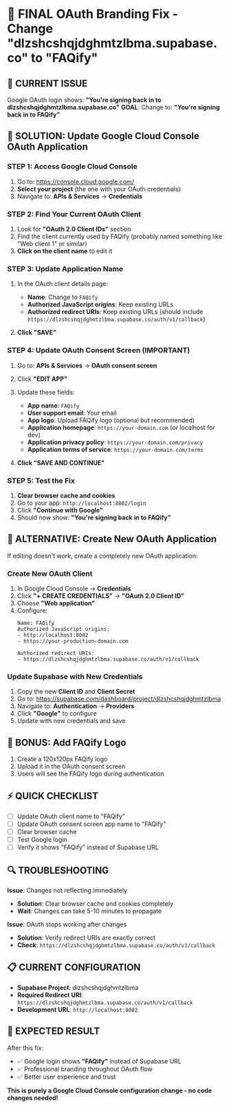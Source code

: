 # 🔧 FINAL OAuth Branding Fix - Change "dlzshcshqjdghmtzlbma.supabase.co" to "FAQify"

## 🚨 **CURRENT ISSUE**
Google OAuth login shows: **"You're signing back in to dlzshcshqjdghmtzlbma.supabase.co"**
**GOAL**: Change to: **"You're signing back in to FAQify"**

## 🎯 **SOLUTION: Update Google Cloud Console OAuth Application**

### **STEP 1: Access Google Cloud Console**
1. Go to: https://console.cloud.google.com/
2. **Select your project** (the one with your OAuth credentials)
3. Navigate to: **APIs & Services** → **Credentials**

### **STEP 2: Find Your Current OAuth Client**
1. Look for **"OAuth 2.0 Client IDs"** section
2. Find the client currently used by FAQify (probably named something like "Web client 1" or similar)
3. **Click on the client name** to edit it

### **STEP 3: Update Application Name**
1. In the OAuth client details page:
   - **Name**: Change to `FAQify`
   - **Authorized JavaScript origins**: Keep existing URLs
   - **Authorized redirect URIs**: Keep existing URLs (should include `https://dlzshcshqjdghmtzlbma.supabase.co/auth/v1/callback`)

2. **Click "SAVE"**

### **STEP 4: Update OAuth Consent Screen (IMPORTANT)**
1. Go to: **APIs & Services** → **OAuth consent screen**
2. Click **"EDIT APP"**
3. Update these fields:
   - **App name**: `FAQify`
   - **User support email**: Your email
   - **App logo**: Upload FAQify logo (optional but recommended)
   - **Application homepage**: `https://your-domain.com` (or localhost for dev)
   - **Application privacy policy**: `https://your-domain.com/privacy`
   - **Application terms of service**: `https://your-domain.com/terms`

4. **Click "SAVE AND CONTINUE"**

### **STEP 5: Test the Fix**
1. **Clear browser cache and cookies**
2. Go to your app: `http://localhost:8082/login`
3. Click **"Continue with Google"**
4. Should now show: **"You're signing back in to FAQify"**

## 🔧 **ALTERNATIVE: Create New OAuth Application**

If editing doesn't work, create a completely new OAuth application:

### **Create New OAuth Client**
1. In Google Cloud Console → **Credentials**
2. Click **"+ CREATE CREDENTIALS"** → **"OAuth 2.0 Client ID"**
3. Choose **"Web application"**
4. Configure:
   ```
   Name: FAQify
   Authorized JavaScript origins:
   - http://localhost:8082
   - https://your-production-domain.com
   
   Authorized redirect URIs:
   - https://dlzshcshqjdghmtzlbma.supabase.co/auth/v1/callback
   ```

### **Update Supabase with New Credentials**
1. Copy the new **Client ID** and **Client Secret**
2. Go to: https://supabase.com/dashboard/project/dlzshcshqjdghmtzlbma
3. Navigate to: **Authentication** → **Providers**
4. Click **"Google"** to configure
5. Update with new credentials and save

## 🎨 **BONUS: Add FAQify Logo**
1. Create a 120x120px FAQify logo
2. Upload it in the OAuth consent screen
3. Users will see the FAQify logo during authentication

## ⚡ **QUICK CHECKLIST**
- [ ] Update OAuth client name to "FAQify"
- [ ] Update OAuth consent screen app name to "FAQify"
- [ ] Clear browser cache
- [ ] Test Google login
- [ ] Verify it shows "FAQify" instead of Supabase URL

## 🔍 **TROUBLESHOOTING**

**Issue**: Changes not reflecting immediately
- **Solution**: Clear browser cache and cookies completely
- **Wait**: Changes can take 5-10 minutes to propagate

**Issue**: OAuth stops working after changes
- **Solution**: Verify redirect URIs are exactly correct
- **Check**: `https://dlzshcshqjdghmtzlbma.supabase.co/auth/v1/callback`

## 📋 **CURRENT CONFIGURATION**
- **Supabase Project**: dlzshcshqjdghmtzlbma
- **Required Redirect URI**: `https://dlzshcshqjdghmtzlbma.supabase.co/auth/v1/callback`
- **Development URL**: `http://localhost:8082`

## 🎉 **EXPECTED RESULT**
After this fix:
- ✅ Google login shows **"FAQify"** instead of Supabase URL
- ✅ Professional branding throughout OAuth flow
- ✅ Better user experience and trust

**This is purely a Google Cloud Console configuration change - no code changes needed!**
